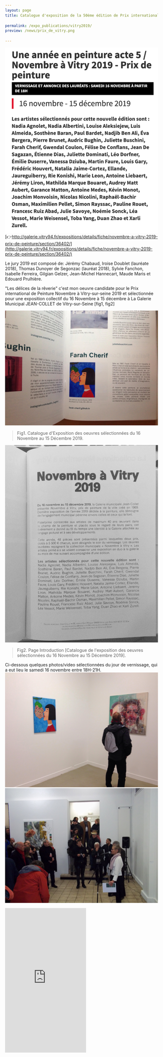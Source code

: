 ```yaml
---
layout: page
title: Catalogue d'exposition de la 50ème édition de Prix international de Peinture Novembre à Vitry-sur-seine 2019

permalink: /expo_publications/vitry2019/
preview: /news/prix_de_vitry.png

---
```


![Prix de peinture vitry sur seine](/news/prix_de_vitry.png)
[👉http://galerie.vitry94.fr/expositions/details/fiche/novembre-a-vitry-2019-prix-de-peinture/section/36402/](http://galerie.vitry94.fr/expositions/details/fiche/novembre-a-vitry-2019-prix-de-peinture/section/36402/)

Le jury 2019 est composé de:  Jérémy Chabaud, Iroise Doublet (lauréate 2018), Thomas Dunoyer de Segonzac (lauréat 2018), Sylvie Fanchon, Isabelle Ferreira, Gilgian Gelzer, Jean-Michel Hannecart, Maude Maris et Edouard Prulhière.

"Les délices de la rêverie" c'est mon oeuvre candidate pour le Prix international de Peinture Novembre à Vitry-sur-seine 2019 et sélectionnée pour une exposition collectif du 16 Novembre à 15 décembre à La Galerie Municipal JEAN-COLLET de Vitry-sur-Seine [fig1, fig2]

![catalogue](/img/catalogue-vitry2019.jpg)
> Fig1. Catalogue d'Exposition des oeuvres sélectionnées du 16 Novembre au 15 Décembre 2019. 

![catalogue](/img/catalogue.jpg) 

> Fig2. Page Introduction [Catalogue de l'exposition des oeuvres sélectionnées du 16 Novembre au 15 Décembre 2019].

Ci-dessous quelques photos/video sélectionnées du jour de vernissage, qui a eut lieu le samedi 16 novembre entre 18H-21H.
![visiteur](/img/visiteur.jpg)
![annonce](/img/Annonce_laureat.JPG)

<iframe src="https://www.facebook.com/plugins/video.php?href=https%3A%2F%2Fwww.facebook.com%2Ffarah.artwork%2Fvideos%2F3251108694963786%2F&show_text=0&width=267" width="267" height="476" style="border:none;overflow:hidden" scrolling="no" frameborder="0" allowTransparency="true" allowFullScreen="true"></iframe>
